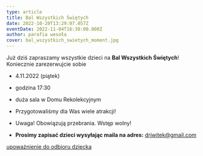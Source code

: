 ```yaml
---
type: article
title: Bal Wszystkich Świętych
date: 2022-10-20T13:29:07.057Z
eventDate: 2022-11-04T16:30:00.000Z
author: parafia wesoła
cover: bal_wszystkich_swietych_moment.jpg
---
```

<!--StartFragment-->

Już dziś zapraszamy wszystkie dzieci na **Bal Wszystkich Świętych**! Koniecznie zarezerwujcie sobie 

* 4.11.2022 (piątek) 
* godzina 17:30 
* duża sala w Domu Rekolekcyjnym
* Przygotowaliśmy dla Was wiele atrakcji! 
* Uwaga! Obowiązują przebrania. Wstęp wolny!
* **Prosimy zapisać dzieci wysyłając maila na adres:** [drjwitek@gmail.com](mailto:drjwitek@gmail.com)

  <!--EndFragment-->

[upoważnienie do odbioru dziecka](https://drive.google.com/file/d/1-jpDbZo3-nmEAydHVe6NjBdlj12BNm1m/view?usp=sharing)

<!--EndFragment-->